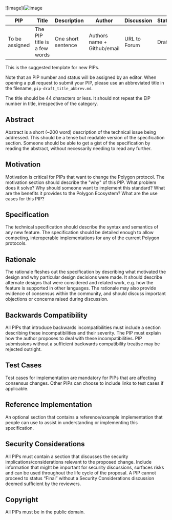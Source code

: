  ![image](![image](https://user-images.githubusercontent.com/93916225/215479186-e3ee4bf6-f8fc-47dc-bf18-cd05bd654583.png)

| PIP               | Title                           | Description          | Author                        | Discussion | Status | Type                                     | Date                  |
|-------------------|---------------------------------|----------------------|-------------------------------|------------|--------|------------------------------------------|-----------------------|
| To be assigned | The PIP title is a few words  | One short sentence | Authors name + Github/email | URL to Forum  | Draft  | Core, Contracts, Interface or Informal | (yyyy-mm-dd) format |

This is the suggested template for new PIPs.

Note that an PIP number and status will be assigned by an editor. When opening a pull request to submit your PIP, please use an abbreviated title in the filename, `pip-draft_title_abbrev.md`.

The title should be 44 characters or less. It should not repeat the EIP number in title, irrespective of the category.

## Abstract

Abstract is a short (~200 word) description of the technical issue being addressed. This should be a tense but readable version of the specification section. Someone should be able to get a gist of the specification by reading the abstract, without necessarily needing to read any further.

## Motivation

Motivation is critical for PIPs that want to change the Polygon protocol. The motivation section should describe the "why" of this PIP. What problem does it solve? Why should someone want to implement this standard? What are the benefits it provides to the Polygon Ecosystem? What are the use cases for this PIP?

## Specification
The technical specification should describe the syntax and semantics of any new feature. The specification should be detailed enough to allow competing, interoperable implementations for any of the current Polygon protocols.

## Rationale

The rationale fleshes out the specification by describing what motivated the design and why particular design decisions were made. It should describe alternate designs that were considered and related work, e.g. how the feature is supported in other languages. The rationale may also provide evidence of consensus within the community, and should discuss important objections or concerns raised during discussion.

## Backwards Compatibility

All PIPs that introduce backwards incompatibilities must include a section describing these incompatibilities and their severity. The PIP must explain how the author proposes to deal with these incompatibilities. PIP submissions without a sufficient backwards compatibility treatise may be rejected outright.

## Test Cases

Test cases for implementation are mandatory for PIPs that are affecting consensus changes. Other PIPs can choose to include links to test cases if applicable.

## Reference Implementation

An optional section that contains a reference/example implementation that people can use to assist in understanding or implementing this specification.

## Security Considerations

All PIPs must contain a section that discusses the security implications/considerations relevant to the proposed change. Include information that might be important for security discussions, surfaces risks and can be used throughout the life cycle of the proposal. A PIP cannot proceed to status “Final” without a Security Considerations discussion deemed sufficient by the reviewers.

## Copyright

All PIPs must be in the public domain.
